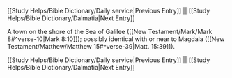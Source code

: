 [[Study Helps/Bible Dictionary/Daily service|Previous Entry]]  ||  [[Study Helps/Bible Dictionary/Dalmatia|Next Entry]]

 A town on the shore of the Sea of Galilee ([[New Testament/Mark/Mark 8#^verse-10|Mark 8:10]]); possibly identical with or near to Magdala ([[New Testament/Matthew/Matthew 15#^verse-39|Matt. 15:39]]).

[[Study Helps/Bible Dictionary/Daily service|Previous Entry]]  ||  [[Study Helps/Bible Dictionary/Dalmatia|Next Entry]]